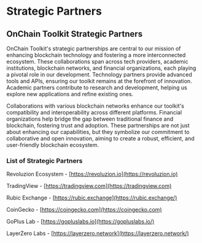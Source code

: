 # Strategic Partners

## OnChain Toolkit Strategic Partners

OnChain Toolkit's strategic partnerships are central to our mission of enhancing blockchain technology and fostering a more interconnected ecosystem. These collaborations span across tech providers, academic institutions, blockchain networks, and financial organizations, each playing a pivotal role in our development. Technology partners provide advanced tools and APIs, ensuring our toolkit remains at the forefront of innovation. Academic partners contribute to research and development, helping us explore new applications and refine existing ones.&#x20;

Collaborations with various blockchain networks enhance our toolkit's compatibility and interoperability across different platforms. Financial organizations help bridge the gap between traditional finance and blockchain, fostering trust and adoption. These partnerships are not just about enhancing our capabilities, but they symbolize our commitment to collaborative and open innovation, aiming to create a robust, efficient, and user-friendly blockchain ecosystem.

### List of Strategic Partners

Revoluzion Ecosystem - [https://revoluzion.io](https://revoluzion.io)

TradingView - [https://tradingview.com](https://tradingview.com)

Rubic Exchange - [https://rubic.exchange](https://rubic.exchange/)

CoinGecko - [https://coingecko.com](https://coingecko.com)

GoPlus Lab - [https://gopluslabs.io](https://gopluslabs.io/)

LayerZero Labs - [https://layerzero.network](https://layerzero.network/)
